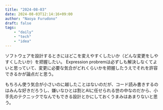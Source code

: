 ```yaml
---
title: "2024-08-03"
date: 2024-08-03T12:14:16+09:00
author: "Naoya Furudono"
draft: false
tags:
    - "daily"
    - "tech"
    - "idea"
---
```


ソフトウェアを設計するときにはどこを変えやすくしたいか（どんな変更をしやすくしたいか）を把握したい。
Expression probremは必ずしも解決しなくてよいと思っていて、変更に必要な気合がどれくらいかを把握したうえでそれを許容できるかが論点だと思う。

もちろん使う気合が小さいのに越したことはないのだが、コード読み書きするのはみんな好きだろうし、嫌いなひとは割とAIに任せられる世の中なのだから、小手先のテクニックでなんでもできる設計とかにしておくうまみはあまりないと思う。

